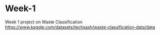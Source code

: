 # Week-1
Week 1 project on Waste Classification 
https://www.kaggle.com/datasets/techsash/waste-classification-data/data
